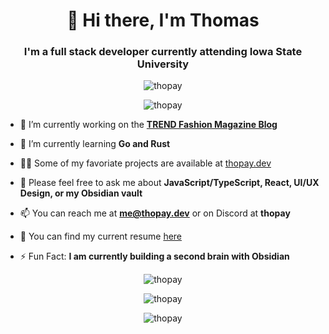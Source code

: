<h1 align="center">👋 Hi there, I'm Thomas</h1>
<h3 align="center">I'm a full stack developer currently attending Iowa State University</h3>

<p align="center"> <img src="https://komarev.com/ghpvc/?username=thopay&label=Profile%20views&color=0e75b6&style=flat" alt="thopay" /> </p>

<p align="center"><img src="https://github-profile-trophy.vercel.app/?username=thopay&no-frame=true&theme=onedark&title=Joined2020,Commits,Repositories,Stars,Followers,Issues" alt="thopay" /></p>

- 👷 I’m currently working on the **[TREND Fashion Magazine Blog](https://www.trendmagisu.com/)**

- 🌱 I’m currently learning **Go and Rust**

- 👨‍💻 Some of my favoriate projects are available at [thopay.dev](https://thopay.dev/)

- 💬 Please feel free to ask me about **JavaScript/TypeScript, React, UI/UX Design, or my Obsidian vault**

- 📫 You can reach me at **me@thopay.dev** or on Discord at **thopay**

- 📝 You can find my current resume [here](https://github.com/thopay/thopay/blob/main/Current%20Resume.pdf)

- ⚡ Fun Fact: **I am currently building a second brain with Obsidian**

<p align="center"><img align="center" src="https://github-readme-stats.vercel.app/api/top-langs?username=thopay&show_icons=true&locale=en&layout=compact" alt="thopay" /></p>

<p align="center"><img align="center" src="https://github-readme-streak-stats.herokuapp.com/?user=thopay&" alt="thopay" /></p>
<p align="center"><img align="center" src="https://github-readme-stats.vercel.app/api?username=thopay&show_icons=true&locale=en" alt="thopay" /></p>
